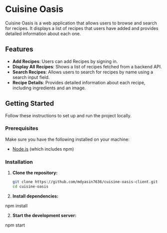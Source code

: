 # Cuisine Oasis

Cuisine Oasis is a web application that allows users to browse and search for recipes. It displays a list of recipes that users have added and provides detailed information about each one.

## Features

- **Add Recipes**: Users can add Recipes by signing in.
- **Display All Recipes**: Shows a list of recipes fetched from a backend API.
- **Search Recipes**: Allows users to search for recipes by name using a search input field.
- **Recipe Details**: Provides detailed information about each recipe, including ingredients and an image.

## Getting Started

Follow these instructions to set up and run the project locally.

### Prerequisites

Make sure you have the following installed on your machine:

- [Node.js](https://nodejs.org/) (which includes npm)

### Installation

1. **Clone the repository:**

   ```bash
   git clone https://github.com/mdyasin7636/cuisine-oasis-client.git
   cd cuisine-oasis

   ```

2. **Install dependencies:**

npm install

2. **Start the development server:**

npm start